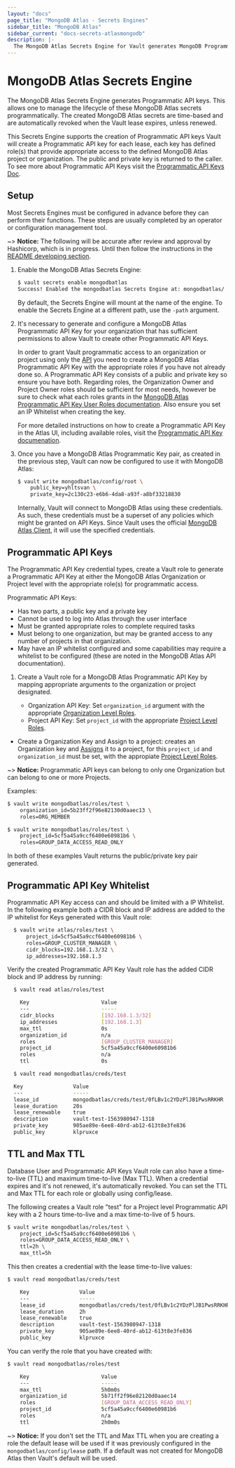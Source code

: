 ```yaml
---
layout: "docs"
page_title: "MongoDB Atlas - Secrets Engines"
sidebar_title: "MongoDB Atlas"
sidebar_current: "docs-secrets-atlasmongodb"
description: |-
  The MongoDB Atlas Secrets Engine for Vault generates MongoDB Programmatic API Keys dynamically.
---
```


# MongoDB Atlas Secrets Engine

The MongoDB Atlas Secrets Engine generates Programmatic API keys. This allows one to manage the
lifecycle of these MongoDB Atlas secrets programmatically. The created MongoDB Atlas secrets are
time-based and are automatically revoked when the Vault lease expires, unless renewed.

This Secrets Engine supports the creation of Programmatic API keys Vault will create a Programmatic
API key for each lease, each key has defined role(s) that provide appropriate access to the defined
MongoDB Atlas project or organization. The public and private key is returned to the caller. To see
more about Programmatic API Keys visit the [Programmatic API Keys Doc](https://docs.atlas.mongodb.com/reference/api/apiKeys/).

## Setup

Most Secrets Engines must be configured in advance before they can perform their functions. These
steps are usually completed by an operator or configuration management tool.

  ~> **Notice:** The following will be accurate after review and approval by Hashicorp, which is in
    progress. Until then follow the instructions in the [README developing section](./../../../../../README.md).


1. Enable the MongoDB Atlas Secrets Engine:

    ```bash
    $ vault secrets enable mongodbatlas
    Success! Enabled the mongodbatlas Secrets Engine at: mongodbatlas/
    ```

    By default, the Secrets Engine will mount at the name of the engine. To
    enable the Secrets Engine at a different path, use the `-path` argument.

1. It's necessary to generate and configure a MongoDB Atlas Programmatic API Key for your organization
   that has sufficient permissions to allow Vault to create other Programmatic API Keys.

    In order to grant Vault programmatic access to an organization or project using only the
    [API](https://docs.atlas.mongodb.com/api/) you need to create a MongoDB Atlas Programmatic API
    Key with the appropriate roles if you have not already done so. A Programmatic API Key consists
    of a public and private key so ensure you have both. Regarding roles, the Organization Owner and
    Project Owner roles should be sufficient for most needs, however be sure to check what each roles
    grants in the [MongoDB Atlas Programmatic API Key User Roles documentation](https://docs.atlas.mongodb.com/reference/user-roles/).
    Also ensure you set an IP Whitelist when creating the key.

    For more detailed instructions on how to create a Programmatic API Key in the Atlas UI, including
    available roles, visit the [Programmatic API Key documenation](https://docs.atlas.mongodb.com/configure-api-access/#programmatic-api-keys).

1. Once you have a MongoDB Atlas Programmatic Key pair, as created in the previous step, Vault can now
   be configured to use it with MongoDB Atlas:

    ```bash
    $ vault write mongodbatlas/config/root \
        public_key=yhltsvan \
        private_key=2c130c23-e6b6-4da8-a93f-a8bf33218830
    ```

    Internally, Vault will connect to MongoDB Atlas using these credentials. As such,
    these credentials must be a superset of any policies which might be granted
    on API Keys. Since Vault uses the official [MongoDB Atlas Client](https://github.com/mongodb/go-client-mongodb-atlas),
    it will use the specified credentials.

    <!-- ~> **Notice:** Even though the path above is `mongodbatlas/config/root`, do not use
    your MongoDB Atlas root account credentials. Instead generate a dedicated Programmatic API key with appropriate roles. -->


## Programmatic API Keys

The Programmatic API Key credential types, create a Vault role to generate a Programmatic API Key at
either the MongoDB Atlas Organization or Project level with the appropriate role(s) for programmatic access.

  Programmatic API Keys:
  - Has two parts, a public key and a private key
  - Cannot be used to log into Atlas through the user interface
  - Must be granted appropriate roles to complete required tasks
  - Must belong to one organization, but may be granted access to any number of
    projects in that organization.
  - May have an IP whitelist configured and some capabilities may require a
    whitelist to be configured (these are noted in the MongoDB Atlas API
    documentation).


1. Create a Vault role for a MongoDB Atlas Programmatic API Key by mapping appropriate arguments to the
   organization or project designated.

    - Organization API Key: Set `organization_id` argument with the appropriate
    [Organization Level Roles](https://docs.atlas.mongodb.com/reference/user-roles/#organization-roles).
    - Project API Key: Set `project_id` with the appropriate [Project Level Roles](https://docs.atlas.mongodb.com/reference/user-roles/#project-roles).
  - Create a Organization Key and Assign to a project: creates an Organization
    key and [Assigns]() it to a project, for this `project_id` and `organization_id`
    must be set, with the appropiate [Project Level Roles](https://docs.atlas.mongodb.com/reference/user-roles/#project-roles).

~> **Notice:** Programmatic API keys can belong to only one Organization but can belong to one or more Projects.

Examples:

```bash
$ vault write mongodbatlas/roles/test \
    organization_id=5b23ff2f96e82130d0aaec13 \
    roles=ORG_MEMBER
```
```bash
$ vault write mongodbatlas/roles/test \
    project_id=5cf5a45a9ccf6400e60981b6 \
    roles=GROUP_DATA_ACCESS_READ_ONLY
```

In both of these examples Vault returns the public/private key pair generated.

## Programmatic API Key Whitelist

Programmatic API Key access can and should be limited with a IP Whitelist. In the following example both a CIDR
block and IP address are added to the IP whitelist for Keys generated with this Vault role:

```bash
  $ vault write atlas/roles/test \
      project_id=5cf5a45a9ccf6400e60981b6 \
      roles=GROUP_CLUSTER_MANAGER \
      cidr_blocks=192.168.1.3/32 \
      ip_addresses=192.168.1.3
```

Verify the created Programmatic API Key Vault role has the added CIDR block and IP address by running:

```bash
  $ vault read atlas/roles/test

    Key                       Value
    ---                       -----
    cidr_blocks               [192.168.1.3/32]
    ip_addresses              [192.168.1.3]
    max_ttl                   0s
    organization_id           n/a
    roles                     [GROUP_CLUSTER_MANAGER]
    project_id                5cf5a45a9ccf6400e60981b6
    roles                     n/a
    ttl                       0s
```

  ```bash
    $ vault read mongodbatlas/creds/test

    Key                Value
    ---                -----
    lease_id           mongodbatlas/creds/test/0fLBv1c2YDzPlJB1PwsRRKHR
    lease_duration     20s
    lease_renewable    true
    description        vault-test-1563980947-1318
    private_key        905ae89e-6ee8-40rd-ab12-613t8e3fe836
    public_key         klpruxce
  ```

## TTL and Max TTL

Database User and Programmatic API Keys Vault role can also have a time-to-live (TTL) and maximum time-to-live (Max TTL).
When a credential expires and it's not renewed, it's automatically revoked. You can set the TTL and Max TTL for each role
or globally using config/lease.

The following creates a Vault role "test" for a Project level Programmatic API key with a 2 hours time-to-live and a
max time-to-live of 5 hours.

```bash
$ vault write mongodbatlas/roles/test \
    project_id=5cf5a45a9ccf6400e60981b6 \
    roles=GROUP_DATA_ACCESS_READ_ONLY \
    ttl=2h \
    max_ttl=5h
```

This then creates a credential with the lease time-to-live values:

```bash
$ vault read mongodbatlas/creds/test

    Key                Value
    ---                -----
    lease_id           mongodbatlas/creds/test/0fLBv1c2YDzPlJB1PwsRRKHR
    lease_duration     2h
    lease_renewable    true
    description        vault-test-1563980947-1318
    private_key        905ae89e-6ee8-40rd-ab12-613t8e3fe836
    public_key         klpruxce
```

You can verify the role that you have created with:

```bash
$ vault read mongodbatlas/roles/test

    Key                       Value
    ---                       -----
    max_ttl                   5h0m0s
    organization_id           5b71ff2f96e82120d0aaec14
    roles                     [GROUP_DATA_ACCESS_READ_ONLY]
    project_id                5cf5a45a9ccf6400e60981b6
    roles                     n/a
    ttl                       2h0m0s
```

  ~> **Notice:** If you don't set the TTL and Max TTL when you are creating a role the default lease will be used if it
  was previously configured in the `mongodbatlas/config/lease` path. If a default was not created for MongoDB Atlas then
  Vault's default will be used.
